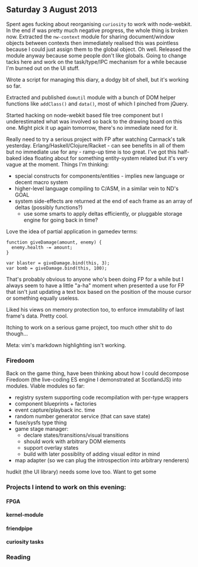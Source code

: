 ## Saturday 3 August 2013

Spent ages fucking about reorganising `curiosity` to work with node-webkit. In the end if was pretty much negative progress, the whole thing is broken now. Extracted the `nw-context` module for sharing document/window objects between contexts then immediately realised this was pointless because I could just assign them to the global object. Oh well. Released the module anyway because some people don't like globals. Going to change tacks here and work on the task/type/IPC mechanism for a while because I'm burned out on the UI stuff.

Wrote a script for managing this diary, a dodgy bit of shell, but it's working so far.

Extracted and published `domutil` module with a bunch of DOM helper functions like `addClass()` and `data()`, most of which I pinched from jQuery.

Started hacking on node-webkit based file tree component but I underestimated what was involved so back to the drawing board on this one. Might pick it up again tomorrow, there's no immediate need for it.

Really need to try a serious project with FP after watching Carmack's talk yesterday. Erlang/Haskell/Clojure/Racket - can see benefits in all of them but no immediate use for any - ramp-up time is too great. I've got this half-baked idea floating about for something entity-system related but it's very vague at the moment. Things I'm thinking:

  * special constructs for components/entities - implies new language or decent macro system
  * higher-level language compiling to C/ASM, in a similar vein to ND's GOAL
  * system side-effects are returned at the end of each frame as an array of deltas (possibly functions?)
    * use some smarts to apply deltas efficiently, or pluggable storage engine for going back in time?

Love the idea of partial application in gamedev terms:

    function giveDamage(amount, enemy) {
      enemy.health -= amount;
    }

    var blaster = giveDamage.bind(this, 3);
    var bomb = giveDamage.bind(this, 100);

That's probably obvious to anyone who's been doing FP for a while but I always seem to have a little "a-ha" moment when presented a use for FP that isn't just updating a text box based on the position of the mouse cursor or something equally useless.

Liked his views on memory protection too, to enforce immutability of last frame's data. Pretty cool.

Itching to work on a serious game project, too much other shit to do though...

Meta: vim's markdown highlighting isn't working.

### Firedoom

Back on the game thing, have been thinking about how I could decompose Firedoom (the live-coding ES engine I demonstrated at ScotlandJS) into modules. Viable modules so far:

  * registry system supporting code recompilation with per-type wrappers
  * component blueprints + factories
  * event capture/playback inc. time
  * random number generator service (that can save state)
  * fuse/sysfs type thing
  * game stage manager:
    * declare states/transitions/visual transitions
    * should work with arbitrary DOM elements
    * support overlay states
    * build with later possiblity of adding visual editor in mind
  * map adapter (so we can plug the introspection into arbitrary renderers)

hudkit (the UI library) needs some love too. Want to get some 

### Projects I intend to work on this evening:

#### FPGA

#### kernel-module

#### friendpipe

#### curiosity tasks

### Reading


